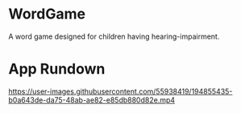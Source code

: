 # WordGame
 A word game designed for children having hearing-impairment.

# App Rundown
https://user-images.githubusercontent.com/55938419/194855435-b0a643de-da75-48ab-ae82-e85db880d82e.mp4

